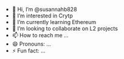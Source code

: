 - 👋 Hi, I’m @susannahb828
- 👀 I’m interested in Crytp  
- 🌱 I’m currently learning Ethereum
- 💞️ I’m looking to collaborate on L2 projects
- 📫 How to reach me ...
- 😄 Pronouns: ...
- ⚡ Fun fact: ...

<!---
susannahb828/susannahb828 is a ✨ special ✨ repository because its `README.md` (this file) appears on your GitHub profile.
You can click the Preview link to take a look at your changes.
--->
